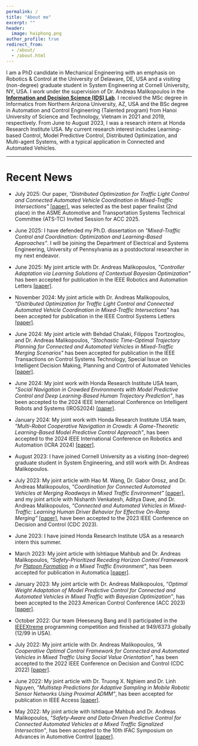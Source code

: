 ```yaml
---
permalink: /
title: "About me"
excerpt: ""
header:
  image: haiphong.png
author_profile: true
redirect_from:
  - /about/
  - /about.html
---
```


I am a PhD candidate in Mechanical Engineering with an emphasis on Robotics & Control at the University of Delaware, DE, USA and a visiting (non-degree) graduate student in System Engineering at Cornell University, NY, USA.
I work under the supervision of Dr. Andreas Malikopoulos in the [**Information and Decision Science (IDS) Lab**](https://ids-lab.net/).
I received the MSc degree in Informatics from Northern Arizona University, AZ, USA and the BSc degree in Automation and Control Engineering (Talented program) from Hanoi University of Science and Technology, Vietnam in 2021 and 2019, respectively.
From June to August 2023, I was a research intern at Honda Research Institute USA.
My current research interest includes Learning-based Control, Model Predictive Control, Distributed Optimization, and Multi-agent Systems, with a typical application in Connected and Automated Vehicles.

***

# Recent News

* July 2025: Our paper, <em>"Distributed Optimization for Traffic Light Control and Connected Automated Vehicle Coordination in Mixed-Traffic Intersections"</em> [[paper]](https://ieeexplore.ieee.org/document/10778260), was selected as the best paper finalist (2nd place) in the ASME Automotive and Transportation Systems Technical Committee (ATS-TC) Invited Session for ACC 2025.

* June 2025: I have defended my Ph.D. dissertation on <em>"Mixed-Traffic Control and Coordination: Optimization and Learning-Based Approaches"</em>. I will be joining the Department of Electrical and Systems Engineering, University of Pennsylvania as a postdoctoral researcher in my next endeavor.

* June 2025: My joint article with Dr. Andreas Malikopoulos, <em>"Controller Adaptation via Learning Solutions of Contextual Bayesian Optimization"</em> has been accepted for publication in the IEEE Robotics and Automation Letters [[paper]](https://ieeexplore.ieee.org/document/11068150).

* November 2024: My joint article with Dr. Andreas Malikopoulos, <em>"Distributed Optimization for Traffic Light Control and Connected Automated Vehicle Coordination in Mixed-Traffic Intersections"</em> has been accepted for publication in the IEEE Control Systems Letters [[paper]](https://ieeexplore.ieee.org/document/10778260).

* June 2024: My joint article with Behdad Chalaki, Filippos Tzortzoglou, and Dr. Andreas Malikopoulos, <em>"Stochastic Time-Optimal Trajectory Planning for Connected and Automated Vehicles in Mixed-Traffic Merging Scenarios"</em> has been accepted for publication in the IEEE Transactions on Control Systems Technology, Special Issue on Intelligent Decision Making, Planning and Control of Automated Vehicles [[paper]](https://ieeexplore.ieee.org/abstract/document/10621701).

* June 2024: My joint work with Honda Research Institute USA team, <em>"Social Navigation in Crowded Environments with Model Predictive Control and Deep Learning-Based Human Trajectory Prediction"</em>, has been accepted to the 2024 IEEE International Conference on Intelligent Robots and Systems (IROS2024) [[paper]](https://ieeexplore.ieee.org/abstract/document/10802371).

* January 2024: My joint work with Honda Research Institute USA team, <em>"Multi-Robot Cooperative Navigation in Crowds: A Game-Theoretic Learning-Based Model Predictive Control Approach"</em>, has been accepted to the 2024 IEEE International Conference on Robotics and Automation (ICRA 2024) [[paper]](https://ieeexplore.ieee.org/abstract/document/10611204).

* August 2023: I have joined Cornell University as a visiting (non-degree) graduate student in System Engineering, and still work with Dr. Andreas Malikopoulos. 

* July 2023: My joint article with Hao M. Wang, Dr. Gabor Orosz, and Dr. Andreas Malikopoulos, <em>“Coordination for Connected Automated Vehicles at Merging Roadways in Mixed Traffic Environment” </em> [[paper]](https://ieeexplore.ieee.org/document/10383318), and my joint article with Nishanth Venkatesh, Aditya Dave, and Dr. Andreas Malikopoulos, <em>“Connected and Automated Vehicles in Mixed-Traffic: Learning Human Driver Behavior for Effective On-Ramp Merging”</em> [[paper]](https://ieeexplore.ieee.org/document/10383913), have been accepted to the 2023 IEEE Conference on Decision and Control (CDC 2023).

* June 2023: I have joined Honda Research Institute USA as a research intern this summer.

* March 2023: My joint article with Ishtiaque Mahbub and Dr. Andreas Malikopoulos, <em>“Safety-Prioritized Receding Horizon Control Framework for [Platoon Formation](https://www.facebook.com/reel/1387514409318685) in a Mixed Traffic Environment”</em>, has been accepted for publication in Automatica [[paper]](https://www.sciencedirect.com/science/article/pii/S2405896322022935).

* January 2023: My joint article with Dr. Andreas Malikopoulos, <em>“Optimal Weight Adaptation of Model Predictive Control for Connected and Automated Vehicles in Mixed Traffic with Bayesian Optimization”</em>, has been accepted to the 2023 American Control Conference (ACC 2023) [[paper]](https://ieeexplore.ieee.org/abstract/document/10155950/).

* October 2022: Our team (Heeseung Bang and I) participated in the [IEEEXtreme](https://ieeextreme.org/) programming competition and finished at 949/6373 globally (12/99 in USA).

* July 2022: My joint article with Dr. Andreas Malikopoulos, <em>“A Cooperative Optimal Control Framework for Connected and Automated Vehicles in Mixed Traffic Using Social Value Orientation”</em>, has been accepted to the 2022 IEEE Conference on Decision and Control (CDC 2022) [[paper]](https://ieeexplore.ieee.org/document/9993337).

* June 2022: My joint article with Dr. Truong X. Nghiem and Dr. Linh Nguyen, <em>"Multistep Predictions for Adaptive Sampling in Mobile Robotic Sensor Networks Using Proximal ADMM"</em>, has been accepted for publication in IEEE Access [[paper]](https://ieeexplore.ieee.org/document/9797705).

* May 2022: My joint article with Ishtiaque Mahbub and Dr. Andreas Malikopoulos, <em>“Safety-Aware and Data-Driven Predictive Control for Connected Automated Vehicles at a Mixed Traffic Signalized Intersection”</em>, has been accepted to the 10th IFAC Symposium on Advances in Automotive Control [[paper]](https://www.sciencedirect.com/science/article/pii/S2405896322022935).

<!-- * December 2021: My CDC 2021 paper was presented at the conference, in an invited session on "Gaussian Process Based Identification and Control". -->

<!-- * October 2021: Our team (Heeseung Bang and I) participated in the [IEEEXtreme](https://ieeextreme.org/) programming competition and finished at 678/5561 globally (20/86 in USA). -->

<!-- * August 2021: My CCTA 2021 paper was presented at the conference. -->

<!-- * July 2021: My joint article with Dr. Truong X. Nghiem, <em>“Distributed Experiment Design and Control for Multi-agent Systems with Gaussian Processes”</em>, has been accepted to the 2021 IEEE Conference on Decision and Control (CDC 2021). -->

<!-- * May 2021: My ACC 2021 paper was presented at the conference. -->

<!-- * April 2021: My joint article with Dr. Truong X. Nghiem, <em>“A Receding Horizon Approach for Simultaneous Active Learning and Control using Gaussian Processes”</em>, has been accepted to the 2021 IEEE Conference on Control Technology and Applications (CCTA 2021).

* April 2021: My joint article with Dr. Truong X. Nghiem and Dr. Linh Nguyen, <em>"ADMM-based Adaptive Sampling Strategy for Nonholonomic Mobile Robotic Sensor Networks"</em>, has been accepted for publication in IEEE Sensors Journal.

* January 2021: My joint article with Dr. Truong X. Nghiem and Dr. Linh Nguyen, <em>"An Efficient Adaptive Sampling Approach for Mobile Robotic Sensor Networks using Proximal ADMM"</em>, has been accepted to the 2021 American Control Conference (ACC 2021). -->

<!-- * August 2020: My CCTA 2020 paper was presented at the conference. -->

<!-- * April 2020: My joint article with Dr. Truong X. Nghiem, <em>“Gaussian Process Based Distributed Model Predictive Control for Multi-agent Systems using Sequential Convex Programming and ADMM”</em>, has been accepted to the 2020 IEEE Conference on Control Technology and Applications (CCTA 2020). -->
